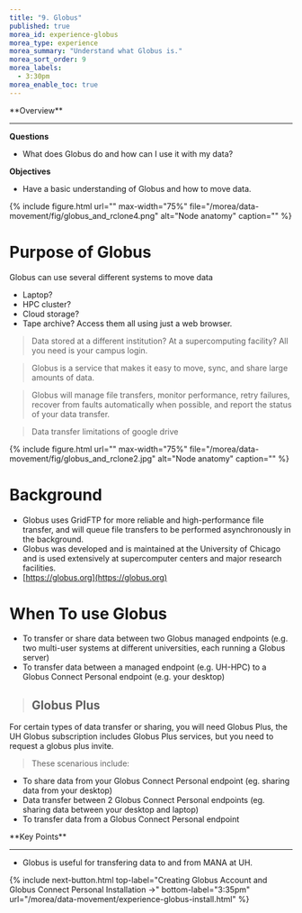 ```yaml
---
title: "9. Globus"
published: true
morea_id: experience-globus
morea_type: experience
morea_summary: "Understand what Globus is."
morea_sort_order: 9
morea_labels:
  - 3:30pm
morea_enable_toc: true
---
```


<div class="alert alert-success mt-3" role="alert" markdown="1">
<i class="fa-solid fa-globe fa-xl"></i> **Overview**
<hr/>

**Questions**
* What does Globus do and how can I use it with my data? 
 
**Objectives**
* Have a basic understanding of Globus and how to move data. 

</div>
{% include figure.html url="" max-width="75%" file="/morea/data-movement/fig/globus_and_rclone4.png" alt="Node anatomy" caption="" %}

# Purpose of Globus 

Globus can use several different systems to move data
* Laptop? 
* HPC cluster? 
* Cloud storage? 
* Tape archive? 
Access them all using just a web browser.

> Data stored at a different institution? At a supercomputing facility? All you need is your campus login.

> Globus is a service that makes it easy to move, sync, and share large amounts of data.

> Globus will manage file transfers, monitor performance, retry failures, recover from faults automatically when possible, and report the status of your data transfer.

> Data transfer limitations of google drive

{% include figure.html url="" max-width="75%" file="/morea/data-movement/fig/globus_and_rclone2.jpg" alt="Node anatomy" caption="" %}


# Background

* Globus uses GridFTP for more reliable and high-performance file transfer, and will queue file transfers to be performed asynchronously in the background.
* Globus was developed and is maintained at the University of Chicago and is used extensively at supercomputer centers and major research facilities. 
* [https://globus.org](https://globus.org)

# When To use Globus

* To transfer or share data between two Globus managed endpoints (e.g. two multi-user systems at different universities, each running a Globus server)
* To transfer data between a managed endpoint (e.g. UH-HPC) to a Globus Connect Personal endpoint (e.g. your desktop)

> ## Globus Plus
>
For certain types of data transfer or sharing, you will need Globus Plus, the UH Globus subscription includes Globus Plus services, but you need to request a globus plus invite.
>These scenarious include:
*   To share data from your Globus Connect Personal endpoint (eg. sharing data from your desktop)
*   Data transfer between 2 Globus Connect Personal endpoints (eg. sharing data between your desktop and laptop)
*   To transfer data from a Globus Connect Personal endpoint

<div class="alert alert-success mt-3" role="alert" markdown="1">
<i class="fa-solid fa-globe fa-xl"></i> **Key Points**
<hr/>

* Globus is useful for transfering data to and from MANA at UH. 
</div>

{% include next-button.html
  top-label="Creating Globus Account and Globus Connect Personal Installation ->"
  bottom-label="3:35pm"
  url="/morea/data-movement/experience-globus-install.html" %}